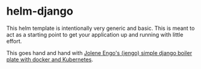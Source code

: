 # helm-django

This helm template is intentionally very generic and basic.  This is meant to act as a starting point to get your application up and running with little effort.

This goes hand and hand with [Jolene Engo's (jengo) simple django boiler plate with docker and Kubernetes](https://github.com/jengo/django).
